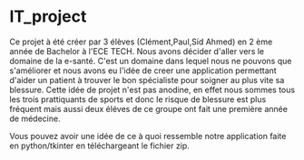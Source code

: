 # IT_project
Ce projet à été créer par 3 élèves (Clément,Paul,Sid Ahmed) en 2 ème année de Bachelor à l'ECE TECH.
Nous avons décider d'aller vers le domaine de la e-santé. C'est un domaine dans lequel nous ne pouvons que s'améliorer et nous avons eu l'idée de creer une application permettant d'aider un patient à trouver le bon spécialiste pour soigner au plus vite sa blessure. 
Cette idée de projet n'est pas anodine, en effet nous sommes tous les trois prattiquants de sports et donc le risque de blessure est plus fréquent mais aussi deux éléves de ce groupe ont fait une première année de médecine. 

Vous pouvez avoir une idée de ce à quoi ressemble notre application faite en python/tkinter en téléchargeant le fichier zip. 

